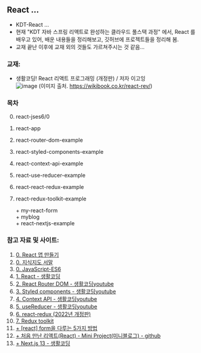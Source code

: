 ## React ...
- KDT-React ...
- 현재 "KDT 자바 스프링 리액트로 완성하는 클라우드 풀스택 과정" 에서, React 를 배우고 있어, 배운 내용들을 정리해보고, 깃허브에 프로젝트들을 정리해 봄.
- 교재 끝난 이후에 교재 외의 것들도 가르쳐주시는 것 같음...

### 교재:
- 생활코딩! React 리액트 프로그래밍 (개정판) / 저자 이고잉<br>
![image](https://wikibook.co.kr/images/cover/l/9791158394202.jpg)  (이미지 출처. https://wikibook.co.kr/react-rev/)

### 목차
0. react-jses6/0    
1. react-app    
2. react-router-dom-example    
3. react-styled-components-example    
4. react-context-api-example    
5. react-use-reducer-example    
6. react-react-redux-example    
7. react-redux-toolkit-example    
    
   \+ my-react-form    
   \+ myblog    
   \+ react-nextjs-example    

### 참고 자료 및 사이트: 
1. [0. React 앱 만들기](https://create-react-app.dev/docs/getting-started/)
2. [0. 지식지도 서말](https://seomal.com/map/1/220)
3. [0. JavaScript-ES6](https://velog.io/@kim_unknown_/JavaScript-ES6)
4. [1. React - 생활코딩](https://opentutorials.org/course/4900)
5. [2. React Router DOM - 생활코딩youtube](https://www.youtube.com/watch?v=WLdbsl9UwDc)
6. [3. Styled components - 생활코딩youtube](https://www.youtube.com/watch?v=j-JxASock0Q)
7. [4. Context API - 생활코딩youtube](https://www.youtube.com/watch?v=JQ_lksQFgNw)
8. [5. useReducer - 생활코딩youtube](https://www.youtube.com/watch?v=E7bNzWrlKTE)
9. [6. react-redux (2022년 개정판)](https://www.youtube.com/watch?v=yjuwpf7VH74)
10. [7. Redux toolkit](https://www.youtube.com/watch?v=9wrHxqI6zuM)
11. [+ [react] form을 다루는 5가지 방법](https://rudaks.tistory.com/entry/react-form%EC%9D%84-%EB%8B%A4%EB%A3%A8%EB%8A%94-5%EA%B0%80%EC%A7%80-%EB%B0%A9%EB%B2%95)
12. [+ 처음 만난 리액트(React) - Mini Project(미니블로그) - github](https://github.com/soaple/mini-blog)
13. [+ Next.js 13 - 생활코딩](https://opentutorials.org/course/5098)


